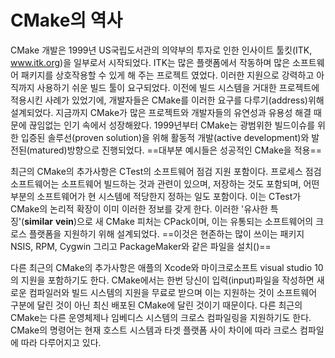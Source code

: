 # CMake의 역사

CMake 개발은 1999년 US국립도서관의 의약부의 투자로 인한 인사이트 툴킷(ITK, www.itk.org)을 일부로서 시작되었다. ITK는 많은 플랫폼에서 작동하며 많은 소프트웨어 패키지를 상호작용할 수 있게 해 주는 프로젝트 였었다. 이러한 지원으로 강력하고 아직까지 사용하기 쉬운 빌드 툴이 요구되었다. 이전에 빌드 시스템을 거대한 프로젝트에 적용시킨 사례가 있었기에, 개발자들은 CMake를 이러한 요구를 다루기(address)위해 설계되었다. 지금까지 CMake가 많은 프로젝트와 개발자들의 유연성과 유용성 해결 때문에 끊임없는 인기 속에서 성장해왔다. 1999년부터 CMake는 광범위한 빌드이슈를 위한 입증된 솔루선(proven solution)을 위해 활동적 개발(active development)와 발전된(matured)방향으로 진행되었다. ==대부분 예시들은 성공적인 CMake을 적용==


최근의 CMake의 추가사항은 CTest의 소프트웨어 점검 지원 포함이다. 프로세스 점검 소프트웨어는 소프트웨어 빌드하는 것과 관련이 있으며, 저장하는 것도 포함되며, 어떤 부분의 소프트웨어가 현 시스템에 적당한지 정하는 일도 포함이다. 이는 CTest가 CMake의 논리적 확장이 이미 이러한 정보를 갖게 한다. 이러한 '유사한 특징'(**similar** **vein**)으로 새 CMake 피처는 CPack이며, 이는 유통되는 소프트웨어의 크로스 플랫폼을 지원하기 위해 설계되었다. ==이것은 현존하는 많이 쓰이는 패키지 NSIS, RPM, Cygwin 그리고 PackageMaker와 같은 파일을 설치()==

다른 최근의 CMake의 추가사항은 애플의 Xcode와 마이크로소프트 visual studio 10의 지원을 포함하기도 한다. CMake에서는 한번 당신이 입력(input)파일을 작성하면 새로운 컴파일러와 빌드 시스템의 지원을 무료로 받으며 이는 지원하는 것이 소프트웨어 구분에 달린 것이 아닌 최신 배포된 CMake에 달린 것이기 때문이다. 다른 최근의 CMake는 다른 운영체제나 임베디스 시스템의 크로스 컴파일링을 지원하기도 한다. CMake의 명령어는 현재 호스트 시스템과 타겟 플랫폼 사이 차이에 따라 크로스 컴파일에 따라 다루어지고 있다.
